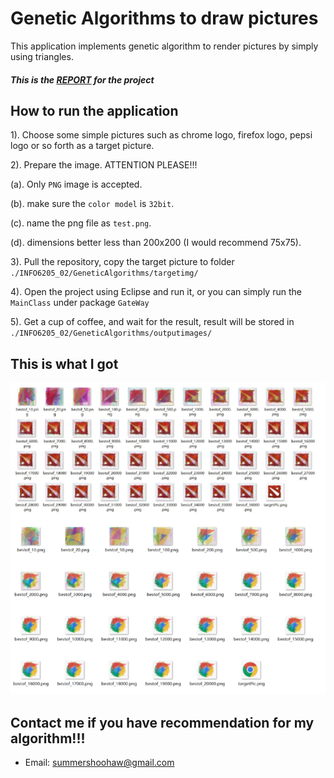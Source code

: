 # Genetic Algorithms to draw pictures

This application implements genetic algorithm to render pictures by simply using triangles.

##### This is the <a href="https://github.com/SummerShoohaw/INFO6205_202/blob/master/Report.pdf">REPORT</a> for the project

## How to run the application
  
  1). Choose some simple pictures such as chrome logo, firefox logo, pepsi logo or so forth as a target picture.
  
  2). Prepare the image. ATTENTION PLEASE!!!
  
   (a). Only `PNG` image is accepted.
              
   (b). make sure the `color model` is `32bit`.
              
   (c). name the png file as `test.png`.
              
   (d). dimensions better less than 200x200 (I would recommend 75x75).
  
  3). Pull the repository, copy the target picture to folder ```./INFO6205_02/GeneticAlgorithms/targetimg/```
  
  4). Open the project using Eclipse and run it, or you can simply run the ```MainClass``` under package ```GateWay```
  
  5). Get a cup of coffee, and wait for the result, result will be stored in ```./INFO6205_02/GeneticAlgorithms/outputimages/```

## This is what I got
   
  ![Alt text](./GeneticAlgorithms/examples.jpg?raw=true "Examples")
  
## Contact me if you have recommendation for my algorithm!!!
   
   * Email: summershoohaw@gmail.com
